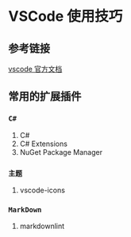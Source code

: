 # VSCode 使用技巧

## 参考链接

[vscode 官方文档](https://code.visualstudio.com/docs)

## 常用的扩展插件

### `C#`

1. C#
1. C# Extensions
1. NuGet Package Manager

### `主题`

1. vscode-icons

### `MarkDown`

1. markdownlint






